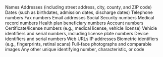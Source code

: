 
Names
Addresses (including street address, city, county, and ZIP code)
Dates (such as birthdates, admission dates, discharge dates)
Telephone numbers
Fax numbers
Email addresses
Social Security numbers
Medical record numbers
Health plan beneficiary numbers
Account numbers
Certificate/license numbers (e.g., medical license, vehicle license)
Vehicle identifiers and serial numbers, including license plate numbers
Device identifiers and serial numbers
Web URLs
IP addresses
Biometric identifiers (e.g., fingerprints, retinal scans)
Full-face photographs and comparable images
Any other unique identifying number, characteristic, or code
